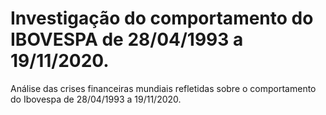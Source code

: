 # Investigação do comportamento do IBOVESPA de 28/04/1993 a 19/11/2020.
Análise das crises financeiras mundiais refletidas sobre o comportamento do Ibovespa de 28/04/1993 a 19/11/2020.
